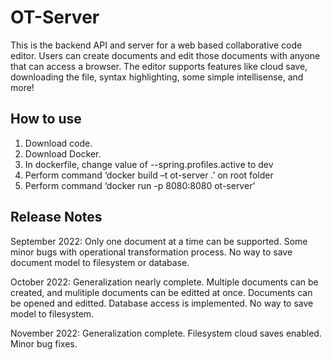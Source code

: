 # OT-Server
This is the backend API and server for a web based collaborative code editor. Users can create documents and edit those documents with anyone that can access a browser. The editor supports features like cloud save, downloading the file, syntax highlighting, some simple intellisense, and more! 
## How to use

1. Download code. 
2. Download Docker. 
3. In dockerfile, change value of --spring.profiles.active to dev 
4. Perform command ‘docker build –t ot-server .’ on root folder 
5. Perform command ‘docker run -p 8080:8080 ot-server' 

## Release Notes
September 2022: Only one document at a time can be supported. Some minor bugs with operational transformation process. No way to save document model to filesystem or database.

October 2022: Generalization nearly complete. Multiple documents can be created, and mulitiple documents can be editted at once. Documents can be opened and editted. Database access is implemented. No way to save model to filesystem.

November 2022: Generalization complete. Filesystem cloud saves enabled. Minor bug fixes.
